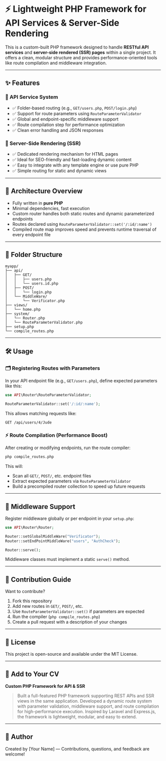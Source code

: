 # ⚡ Lightweight PHP Framework for API Services & Server-Side Rendering

This is a custom-built PHP framework designed to handle **RESTful API services** and **server-side rendered (SSR) pages** within a single project. It offers a clean, modular structure and provides performance-oriented tools like route compilation and middleware integration.

---

## ✨ Features

### 🔹 API Service System
- ✅ Folder-based routing (e.g., `GET/users.php`, `POST/login.php`)
- ✅ Support for route parameters using `RouteParameterValidator`
- ✅ Global and endpoint-specific middleware support
- ✅ Route compilation step for performance optimization
- ✅ Clean error handling and JSON responses

### 🔹 Server-Side Rendering (SSR)
- ✅ Dedicated rendering mechanism for HTML pages
- ✅ Ideal for SEO-friendly and fast-loading dynamic content
- ✅ Easy to integrate with any template engine or use pure PHP
- ✅ Simple routing for static and dynamic views

---

## 🧠 Architecture Overview

- Fully written in **pure PHP**
- Minimal dependencies, fast execution
- Custom router handles both static routes and dynamic parameterized endpoints
- Routes declared using `RouteParameterValidator::set('/:id/:name')`
- Compiled route map improves speed and prevents runtime traversal of every endpoint file

---

## 📁 Folder Structure

```
myapp/
├── api/
│   ├── GET/
│   │   ├── users.php
│   │   └── users.id.php
│   ├── POST/
│   │   └── login.php
│   └── MiddleWare/
│       └── Verificator.php
├── views/
│   └── home.php
├── system/
│   └── Router.php
│   └── RouteParameterValidator.php
├── setup.php
└── compile_routes.php
```

---

## 🛠 Usage

### 🗂 Registering Routes with Parameters
In your API endpoint file (e.g., `GET/users.php`), define expected parameters like this:

```php
use API\Router\RouteParameterValidator;

RouteParameterValidator::set('/:id/:name');
```

This allows matching requests like:
```
GET /api/users/4/Jude
```

### ⚡ Route Compilation (Performance Boost)
After creating or modifying endpoints, run the route compiler:

```bash
php compile_routes.php
```

This will:
- Scan all `GET/`, `POST/`, etc. endpoint files
- Extract expected parameters via `RouteParameterValidator`
- Build a precompiled router collection to speed up future requests

---

## 🧩 Middleware Support

Register middleware globally or per endpoint in your `setup.php`:

```php
use API\Router\Router;

Router::setGlobalMiddleWare("Verificator");
Router::setEndPointMiddleWare("users", "AuthCheck");

Router::serve();
```

Middleware classes must implement a static `serve()` method.

---

## 🚀 Contribution Guide

Want to contribute?

1. Fork this repository
2. Add new routes in `GET/`, `POST/`, etc.
3. Use `RouteParameterValidator::set()` if parameters are expected
4. Run the compiler (`php compile_routes.php`)
5. Create a pull request with a description of your changes

---

## 📄 License

This project is open-source and available under the MIT License.

---

## 💼 Add to Your CV

**Custom PHP Framework for API & SSR**
> Built a full-featured PHP framework supporting REST APIs and SSR views in the same application. Developed a dynamic route system with parameter validation, middleware support, and route compilation for high-performance execution. Inspired by Laravel and Express.js, the framework is lightweight, modular, and easy to extend.

---

## 🔗 Author

Created by [Your Name] — Contributions, questions, and feedback are welcome!
